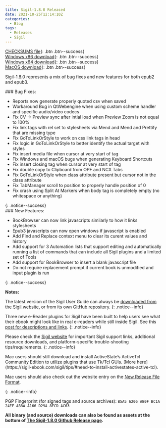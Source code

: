 ```yaml
---
title: Sigil-1.8.0 Released
date: 2021-10-25T12:14:10Z
categories:
  - Blog
tags:
  - Releases
  - Sigil
---
```


[CHECKSUMS file](https://github.com/Sigil-Ebook/Sigil/releases/download/1.8.0/Sigil-1.8.0-CHECKSUMS.sha256.txt){: .btn .btn--success}<br/>
[Windows x86 download](https://github.com/Sigil-Ebook/Sigil/releases/download/1.8.0/Sigil-1.8.0-Windows-Setup.exe){: .btn .btn--success}<br/>
[Windows x64 download](https://github.com/Sigil-Ebook/Sigil/releases/download/1.8.0/Sigil-1.8.0-Windows-x64-Setup.exe){: .btn .btn--success}<br/>
[MacOS download](https://github.com/Sigil-Ebook/Sigil/releases/download/1.8.0/Sigil.app-1.8.0-Mac.txz){: .btn .btn--success}

Sigil-1.8.0 represents a mix of bug fixes and new features for both epub2 and epub3.

<div markdown="1">
### Bug Fixes:

* Reports now generate properly quoted csv when saved
* Workaround Bug in QtWebengine when using custom scheme handler and specific audio/video codecs
* Fix CV -> Preview sync after intial load when Preview Zoom is not equal to 100%
* Fix link tags with rel set to stylesheets via Mend and Mend and Prettify that are missing type
* Fix GoToLinkOrStyle to work on css link tags in head
* Fix logic in GoToLinkOrStyle to better identify the actual target with styles
* Fix insert media file when cursor at very start of tag
* Fix Windows and macOS bugs when generating Keyboard Shortcuts
* Fix insert closing tag when cursor at very start of tag
* Fix double copy to Clipboard from OPF and NCX Tabs
* Fix GoToLinkOrStyle when class attribute present but cursor not in the class attribute
* Fix TabManager scroll to position to properly handle position of 0
* Fix crash using Split At Markers when body tag is completely empty (no whitespace or anything)
</div>
{: .notice--success}

<div markdown="1">
### New Features:

* BookBrowser can now link javascripts similarly to how it links stylesheets
* Epub3 javascripts can now open windows if javascript is enabled
* Add Find and Replace context menu to clear its curent values and history
* Add support for 3 Automation lists that support editing and automatically running a list of commands that can include all Sigil plugins and a limited set of Tools
* Add support for BookBrowser to insert a blank javascript file
* Do not require replacement prompt if current book is unmodified and input plugin is run
</div>
{: .notice--success}

__Notes:__

The latest version of the Sigil User Guide can always be [downloaded from the Sigil website](https://sigil-ebook.com/sigil/guide), or from its own [GitHub repository](https://github.com/Sigil-Ebook/sigil-user-guide/releases/latest).
{: .notice--info}

Three new e-Reader plugins for Sigil have been built to help users see what their ebook might look like in real e-readers while still inside Sigil. See this [post for descriptions and links](https://www.mobileread.com/forums/showthread.php?t=339678).
{: .notice--info}

Please check the [Sigil website](https://sigil-ebook.com/sigil) for important Sigil support links, additional resource downloads, and platform-specific trouble-shooting tips/requirements.
{: .notice--info}

<div markdown="1">
Mac users should still download and install ActiveState’s ActiveTcl Community Edition to utilize plugins that use Tk/Tcl GUIs. [More here](https://sigil-ebook.com/sigil/tips/#need-to-install-activestates-active-tcl).

Mac users should also check out the website entry on the [New Release File Format](https://sigil-ebook.com/sigil/tips/#new-release-file-format-starting-with-sigil-0918).
</div>
{: .notice--info}


PGP Fingerprint (for signed tags and source archives): `B5A5 6206 AB0F BC1A 24EF AB8A A166 D29A 8FCD AC63`

__All binary (and source) downloads can also be found as assets at the bottom of [The Sigil-1.8.0 Github Release page](https://github.com/Sigil-Ebook/Sigil/releases/tag/1.8.0).__

